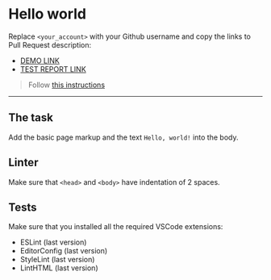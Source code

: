 # Hello world

Replace `<your_account>` with your Github username and copy the links to Pull Request description:
- [DEMO LINK](https://Oleksii-kho.github.io/layout_hello-world/)
- [TEST REPORT LINK](https://Oleksii-kho.github.io/layout_hello-world/report/html_report/)

> Follow [this instructions](https://mate-academy.github.io/layout_task-guideline/#how-to-solve-the-layout-tasks-on-github)
___

## The task

Add the basic page markup and the text `Hello, world!` into the body.

## Linter

Make sure that `<head>` and `<body>` have indentation of 2 spaces.

## Tests

Make sure that you installed all the required VSCode extensions:

- ESLint (last version)
- EditorConfig (last version)
- StyleLint (last version)
- LintHTML (last version)
